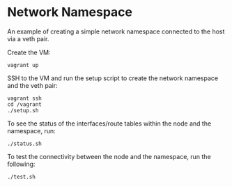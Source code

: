 # Network Namespace

An example of creating a simple network namespace connected
to the host via a veth pair.

Create the VM:

```
vagrant up
```

SSH to the VM and run the setup script to create the network namespace and the veth pair: 

```
vagrant ssh
cd /vagrant
./setup.sh
```

To see the status of the interfaces/route tables within the node and the namespace, run:

```
./status.sh
```

To test the connectivity between the node and the namespace, run the following:

```
./test.sh
```
